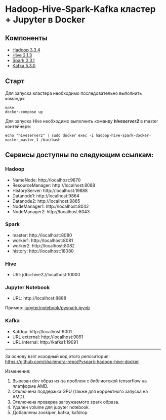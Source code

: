 # Hadoop-Hive-Spark-Kafka кластер + Jupyter в Docker

## Компоненты

* [Hadoop 3.3.4](https://hadoop.apache.org/)
* [Hive 3.1.3](http://hive.apache.org/)
* [Spark 3.3.1](https://spark.apache.org/)
* [Kafka 5.3.0](https://kafka.apache.org/)

## Старт

Для запуска кластера необходимо последовательно выполнить команды:
```
make
docker-compose up
```

Для запуска Hive необходимо выполнить команду _**hiveserver2**_ в master контейнере:
```
echo "hiveserver2" | sudo docker exec -i hadoop-hive-spark-docker-master_master_1 /bin/bash -
```

## Сервисы доступны по следующим ссылкам:

### Hadoop

- NameNode: http://localhost:9870
- ResourceManager: http://localhost:8088
- HistoryServer: http://localhost:19888
- Datanode1: http://localhost:9864
- Datanode2: http://localhost:9865
- NodeManager1: http://localhost:8042
- NodeManager2: http://localhost:8043

### Spark
- master: http://localhost:8080
- worker1: http://localhost:8081
- worker2: http://localhost:8082
- history: http://localhost:18080

### Hive
- URI: jdbc:hive2://localhost:10000

### Jupyter Notebook
- URL: http://localhost:8888

Пример: [jupyter/notebook/pyspark.ipynb](jupyter/notebook/pyspark.ipynb)

### Kafka

- Kafdop: http://localhost:9001
- URL external: http://localhost:9091
- URL internal: http://kafka1:19091

---
За основу взят исходный код этого репозитория:\
https://github.com/shailendra-repo/Pyspark-hadoop-hive-docker

Изменения:
1. Вырезан dev образ из-за проблем с библиотекой tensorflow на платформе AMD.
2. Отключена поддержка GPU (также для корректного запуска на AMD).
3. Отключена проверка загружаемого spark образа.
4. Удален volume для jupyter notebook.
5. Добавлены zookiper, kafka, kafdrop
